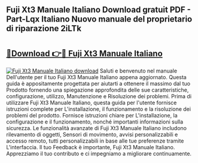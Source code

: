 ## Fuji Xt3 Manuale Italiano Download gratuit PDF - Part-Lqx Italiano Nuovo manuale del proprietario di riparazione 2iLTk

# <h2><a href="http://dfe07a.blite.top/?on=Fuji+Xt3+Manuale+Italiano">🔗Download 👉🔴 Fuji Xt3 Manuale Italiano</a></h2>

[![Fuji Xt3 Manuale Italiano download](https://i.imgur.com/lujVjoI.png)](http://dfe07a.blite.top/?on=Fuji+Xt3+Manuale+Italiano)
Saluti e benvenuto nel manuale Dell'utente per il tuo Fuji Xt3 Manuale Italiano appena aggiornato. Questa guida è appositamente progettata per aiutarti a ottenere il massimo dal tuo Prodotto fornendo una spiegazione approfondita delle sue caratteristiche, configurazione, utilizzo, Manutenzione e Risoluzione dei problemi. Prima di utilizzare Fuji Xt3 Manuale Italiano, questa guida per l'utente fornisce istruzioni complete per L'installazione, il funzionamento e la risoluzione dei problemi del prodotto. Fornisce istruzioni chiare per L'installazione, la configurazione e il funzionamento, nonché importanti informazioni sulla sicurezza. Le funzionalità avanzate di Fuji Xt3 Manuale Italiano includono rilevamento di oggetti, Sensori di movimento, avvisi personalizzabili e accesso remoto, tutti personalizzabili in base alle tue preferenze tramite L'interfaccia. Il tuo Feedback è importante, Fuji Xt3 Manuale Italiano. Apprezziamo il tuo contributo e ci impegniamo a migliorare continuamente.

